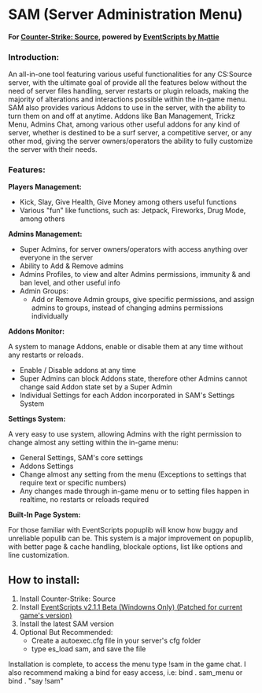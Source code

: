 # SAM (Server Administration Menu)
#### For [Counter-Strike: Source](https://store.steampowered.com/app/240/CounterStrike_Source/), powered by [EventScripts by Mattie](http://mattie.net/cs/)

### Introduction:

An all-in-one tool featuring various useful functionalities for any CS:Source server, with the ultimate goal
of provide all the features below without the need of server files handling, server restarts or plugin reloads,
making the majority of alterations and interactions possible within the in-game menu.
SAM also provides various Addons to use in the server, with the ability to turn them on and off at anytime.
Addons like Ban Management, Trickz Menu, Admins Chat, among various other useful addons for any kind of server,
whether is destined to be a surf server, a competitive server, or any other mod, giving the server owners/operators
the ability to fully customize the server with their needs.

### Features:

**Players Management:**

- Kick, Slay, Give Health, Give Money among others useful functions
- Various "fun" like functions, such as: Jetpack, Fireworks, Drug Mode, among others

**Admins Management:**

- Super Admins, for server owners/operators with access anything over everyone in the server
- Ability to Add & Remove admins
- Admins Profiles, to view and alter Admins permissions, immunity & and ban level, and other useful info
- Admin Groups:
    - Add or Remove Admin groups, give specific permissions, and assign admins to groups,
      instead of changing admins permissions individually
      
**Addons Monitor:**

A system to manage Addons, enable or disable them at any time without any restarts or reloads.

- Enable / Disable addons at any time
- Super Admins can block Addons state, therefore other Admins cannot change said Addon state set by a Super Admin
- Individual Settings for each Addon incorporated in SAM's Settings System

**Settings System:**

A very easy to use system, allowing Admins with the right permission to change almost any setting within the in-game menu:

- General Settings, SAM's core settings
- Addons Settings
- Change almost any setting from the menu (Exceptions to settings that require text or specific numbers)
- Any changes made through in-game menu or to setting files happen in realtime, no restarts or reloads required

**Built-In Page System:**

For those familiar with EventScripts popuplib will know how buggy and unreliable populib can be. This system
is a major improvement on popuplib, with better page & cache handling, blockale options, list like options
and line customization.

## How to install:
1. Install Counter-Strike: Source
2. Install [EventScripts v2.1.1 Beta (Windowns Only) (Patched for current game's version)](https://drive.google.com/file/d/1HORQyHUSURVwnHluTBG9hMqb2D7hZHB2/view?usp=sharing)
3. Install the latest SAM version
4. Optional But Recommended:
    - Create a autoexec.cfg file in your server's cfg folder
    - type es_load sam, and save the file
    
Installation is complete, to access the menu type !sam in the game chat.
I also recommend making a bind for easy access, i.e:
bind . sam_menu
or
bind . "say !sam" 
